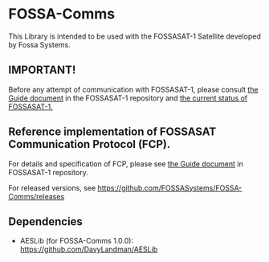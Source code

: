 # FOSSA-Comms


This Library is intended to be used with the FOSSASAT-1 Satellite developed by Fossa Systems. 

## IMPORTANT!

Before any attempt of communication with FOSSASAT-1, please consult [the Guide document](https://github.com/FOSSASystems/FOSSASAT-1/blob/master/FOSSASAT-1%20Comms%20Guide.pdf) in the FOSSASAT-1 repository and [the current status of FOSSASAT-1.](http://groundstationdatabase.com/index.php)

## Reference implementation of FOSSASAT Communication Protocol (FCP).

For details and specification of FCP, please see [the Guide document](https://github.com/FOSSASystems/FOSSASAT-1/blob/master/FOSSASAT-1%20Comms%20Guide.pdf) in FOSSASAT-1 repository.

For released versions, see https://github.com/FOSSASystems/FOSSA-Comms/releases

## Dependencies
* AESLib (for FOSSA-Comms 1.0.0): https://github.com/DavyLandman/AESLib
